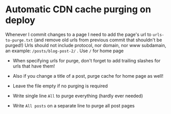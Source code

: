 # Automatic CDN cache purging on deploy

Whenever I commit changes to a page I need to add the page's url to ```urls-to-purge.txt``` (and remove old urls from previous commit that shouldn't be purged!)
Urls should not include protocol, nor domain, nor www subdamain, an example:
```/posts/blog-post-2/``` . Use ```/``` for home page

- When specifying urls for purge, don't forget to add trailing slashes for urls that have them!

- Also if you change a title of a post, purge cache for home page as well!

- Leave the file empty if no purging is required
  
- Write single line ```All``` to purge everything (hardly ever needed) 

- Write ```All posts``` on a separate line to purge all post pages